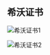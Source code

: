 ## 希沃证书

![希沃证书1](https://s3.bmp.ovh/imgs/2022/02/ba4b792c6e1b02f7.jpg)
 
![希沃证书2](https://s3.bmp.ovh/imgs/2022/02/cbe45fc15734d870.jpg)
